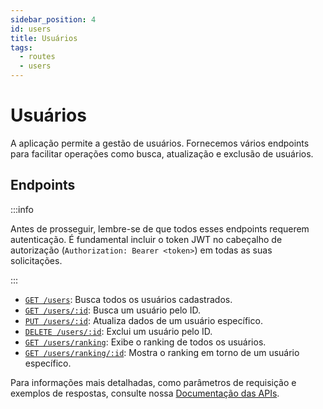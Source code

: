 ```yaml
---
sidebar_position: 4
id: users
title: Usuários
tags:
  - routes
  - users
---
```


# Usuários

A aplicação permite a gestão de usuários. Fornecemos vários endpoints para facilitar operações como busca, atualização e exclusão de usuários.

## Endpoints

:::info

Antes de prosseguir, lembre-se de que todos esses endpoints requerem autenticação. É fundamental incluir o token JWT no cabeçalho de autorização (`Authorization: Bearer <token>`) em todas as suas solicitações.

:::

- [`GET /users`](/api/buscar-usuarios): Busca todos os usuários cadastrados.
- [`GET /users/:id`](/api/buscar-usuario-por-id): Busca um usuário pelo ID.
- [`PUT /users/:id`](/api/atualizar-usuario): Atualiza dados de um usuário específico.
- [`DELETE /users/:id`](/api/excluir-usuario): Exclui um usuário pelo ID.
- [`GET /users/ranking`](/api/ranking-de-usuarios): Exibe o ranking de todos os usuários.
- [`GET /users/ranking/:id`](/api/buscar-ranking-do-usuario-por-id): Mostra o ranking em torno de um usuário específico.

Para informações mais detalhadas, como parâmetros de requisição e exemplos de respostas, consulte nossa [Documentação das APIs](/api).

